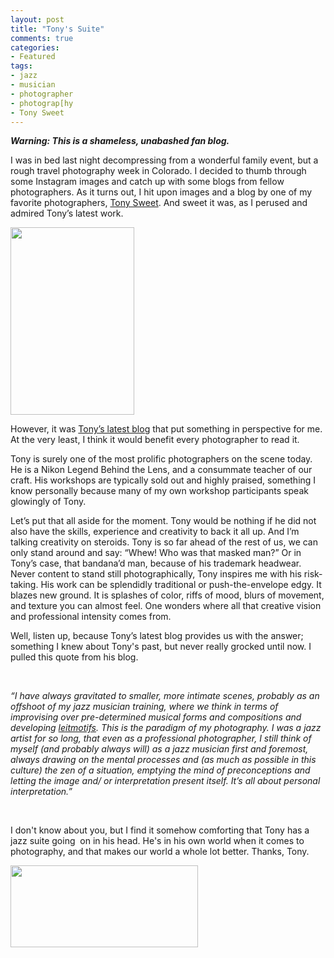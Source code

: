 ```yaml
---
layout: post
title: "Tony's Suite"
comments: true
categories:
- Featured
tags:
- jazz
- musician
- photographer
- photograp[hy
- Tony Sweet
---
```

<em><strong>Warning: This is a shameless, unabashed fan blog. </strong></em>

I was in bed last night decompressing from a wonderful family event, but a rough travel photography week in Colorado. I decided to thumb through some Instagram images and catch up with some blogs from fellow photographers. As it turns out, I hit upon images and a blog by one of my favorite photographers, <a href="http://www.tonysweet.com">Tony Sweet</a>. And sweet it was, as I perused and admired Tony’s latest work.

<a href="http://blog.lesterpickerphoto.com/wp-content/uploads/2013/04/Tony_DVDEdisto40891-198x300.jpg"><img class="size-full wp-image-2687" title="Tony_DVDEdisto40891-198x300" src="http://blog.lesterpickerphoto.com/wp-content/uploads/2013/04/Tony_DVDEdisto40891-198x300.jpg" alt="" width="198" height="300" /></a>

However, it was <a href="http://tonysweet.com/2013/04/11/end-of-charleston-2013/">Tony’s latest blog</a> that put something in perspective for me. At the very least, I think it would benefit every photographer to read it.

Tony is surely one of the most prolific photographers on the scene today. He is a Nikon Legend Behind the Lens, and a consummate teacher of our craft. His workshops are typically sold out and highly praised, something I know personally because many of my own workshop participants speak glowingly of Tony.

Let’s put that all aside for the moment. Tony would be nothing if he did not also have the skills, experience and creativity to back it all up. And I’m talking creativity on steroids. Tony is so far ahead of the rest of us, we can only stand around and say: “Whew! Who was that masked man?” Or in Tony’s case, that bandana’d man, because of his trademark headwear. Never content to stand still photographically, Tony inspires me with his risk-taking. His work can be splendidly traditional or push-the-envelope edgy. It blazes new ground. It is splashes of color, riffs of mood, blurs of movement, and texture you can almost feel. One wonders where all that creative vision and professional intensity comes from.

Well, listen up, because Tony’s latest blog provides us with the answer; something I knew about Tony's past, but never really grocked until now. I pulled this quote from his blog.

&nbsp;

<em>“I have always gravitated to smaller, more intimate scenes, probably as an offshoot of my jazz musician training, where we think in terms of improvising over pre-determined musical forms and compositions and developing <a href="http://en.wikipedia.org/wiki/Leitmotif">leitmotifs</a>. This is the paradigm of my photography. I was a jazz artist for so long, that even as a professional photographer, I still think of myself (and probably always will) as a jazz musician first and foremost, always drawing on the mental processes and (as much as possible in this culture) the zen of a situation, emptying the mind of preconceptions and letting the image and/ or interpretation present itself. It’s all about personal interpretation.”</em>

&nbsp;

I don't know about you, but I find it somehow comforting that Tony has a jazz suite going  on in his head. He's in his own world when it comes to photography, and that makes our world a whole lot better. Thanks, Tony.

<a href="http://blog.lesterpickerphoto.com/wp-content/uploads/2013/04/tony_and_cat.jpg"><img class="size-medium wp-image-2688" title="tony_and_cat" src="http://blog.lesterpickerphoto.com/wp-content/uploads/2013/04/tony_and_cat-300x131.jpg" alt="" width="300" height="131" /></a>

&nbsp;

&nbsp;